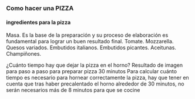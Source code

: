 ### Como hacer una PIZZA
#### ingredientes para la pizza
Masa. Es la base de la preparación y su proceso de elaboración es fundamental para lograr un buen resultado final.
Tomate.
Mozzarella.
Quesos variados.
Embutidos italianos.
Embutidos picantes.
Aceitunas.
Champiñones.

¿Cuánto tiempo hay que dejar la pizza en el horno?
Resultado de imagen para paso a paso para preparar pizza
30 minutos
Para calcular cuánto tiempo es necesario para hornear correctamente la pizza, hay que tener en cuenta que tras haber precalentado el horno alrededor de 30 minutos, no serán necesarios más de 8 minutos para que se cocine